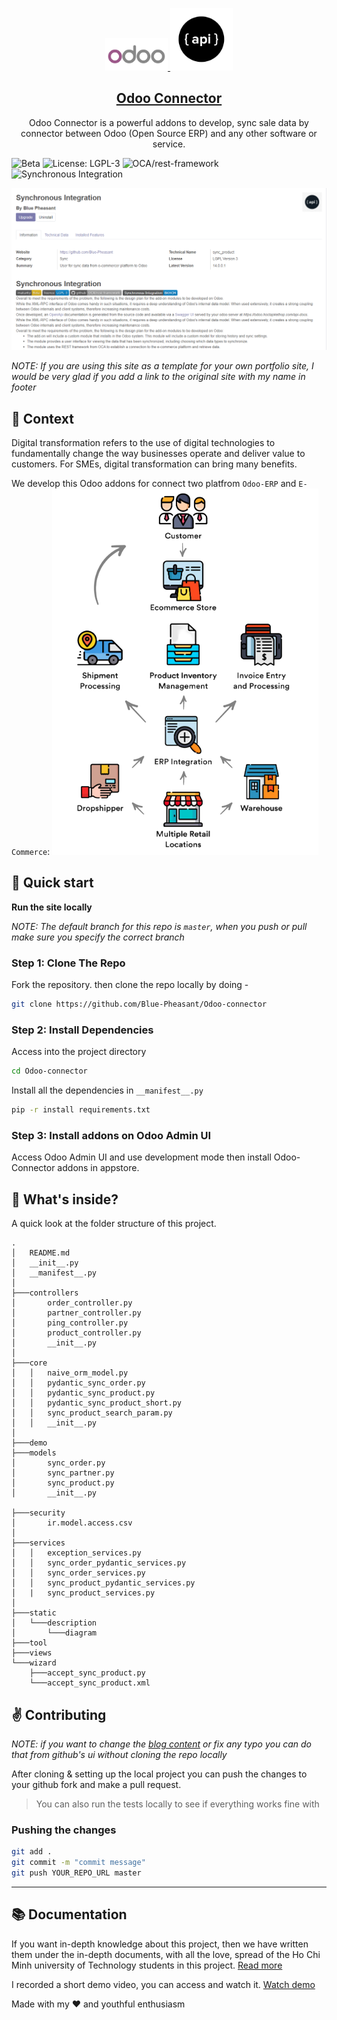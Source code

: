 <p align="center">
  <a href="https://github.com/Blue-Pheasant/Odoo-connector">
    <img alt="Odoo Contributer" src="./static/description/odoo-icon.png" width="100" />
    <img alt="Odoo Connector" src="./static/description/icon.svg" width="100" />
    <h2 align="center">Odoo Connector</h2>
  </a>
</p> 
<p align="center">Odoo Connector is a powerful addons to develop, sync sale data by connector between Odoo (Open Source ERP) and any other software or service.</p>

![Beta](https://img.shields.io/badge/maturity-Beta-yellow.png)
![License: LGPL-3](https://img.shields.io/badge/licence-LGPL--3-blue.png)
![OCA/rest-framework](https://img.shields.io/badge/github-OCA%2Frest--framework-lightgray.png?logo=github)
![Synchronous Integration](https://img.shields.io/badge/Synchronous%20Integration-BKHCM-blue)

![Site Preview](./static/description/capture.PNG)


*NOTE: If you are using this site as a template for your own portfolio site, I would be very glad if you add a link to the original site with my name in footer*

## :book: Context
Digital transformation refers to the use of digital technologies to fundamentally change the way businesses operate and deliver value to customers. For SMEs, digital transformation can bring many benefits.

We develop this Odoo addons for connect two platfrom `Odoo-ERP` and `E-Commerce`:
![Sale Preview](./static/description/ecom-erp.png)

## :rocket: Quick start

**Run the site locally**

_NOTE: The default branch for this repo is `master`, when you push or pull make sure you specify the correct branch_

### Step 1: Clone The Repo

Fork the repository. then clone the repo locally by doing -

```bash
git clone https://github.com/Blue-Pheasant/Odoo-connector
```

### Step 2: Install Dependencies

Access into the project directory

```bash
cd Odoo-connector
```

Install all the dependencies in `__manifest__.py`
```bash
pip -r install requirements.txt
```

### Step 3: Install addons on Odoo Admin UI
Access Odoo Admin UI and use development mode then install Odoo-Connector addons in appstore.

## :open_file_folder: What's inside?

A quick look at the folder structure of this project.

    .
    │   README.md
    │   __init__.py
    │   __manifest__.py
    │
    ├───controllers
    │       order_controller.py      
    │       partner_controller.py    
    │       ping_controller.py       
    │       product_controller.py    
    │       __init__.py
    │
    ├───core
    │   │   naive_orm_model.py       
    │   │   pydantic_sync_order.py
    │   │   pydantic_sync_product.py
    │   │   pydantic_sync_product_short.py
    │   │   sync_product_search_param.py
    │   │   __init__.py
    │
    ├───demo
    ├───models
    │       sync_order.py
    │       sync_partner.py
    │       sync_product.py
    │       __init__.py

    ├───security
    │       ir.model.access.csv
    │
    ├───services
    │   │   exception_services.py
    │   │   sync_order_pydantic_services.py
    │   │   sync_order_services.py
    │   │   sync_product_pydantic_services.py
    │   |   sync_product_services.py
    │
    ├───static
    │   └───description
    │       └───diagram
    ├───tool
    ├───views
    └───wizard
        ├───accept_sync_product.py
        └───accept_sync_product.xml


## :v: Contributing

*NOTE: if you want to change the [blog content](./content) or fix any typo you can do that from github's ui without cloning the repo locally*

After cloning & setting up the local project you can push the changes to your github fork and make a pull request.

> You can also run the tests locally to see if everything works fine with

### Pushing the changes

```bash
git add .
git commit -m "commit message"
git push YOUR_REPO_URL master
```

------

## :books: Documentation
If you want in-depth knowledge about this project, then we have written them under the in-depth documents, with all the love, spread of the Ho Chi Minh university of Technology students in this project. [Read more](docs/README.md) 

I recorded a short demo video, you can access and watch it. [Watch demo](https://drive.google.com/file/d/1cyEKF2E4GdLQ6wTf2B4FHblO3akxth03/view?usp=sharing)

Made with my :heart: and youthful enthusiasm
